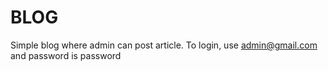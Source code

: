 # BLOG

Simple blog where admin can post article.
To login, use admin@gmail.com and password is password
